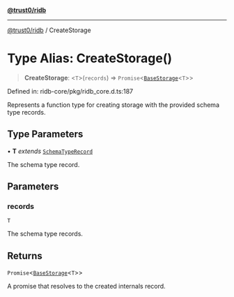 [**@trust0/ridb**](../README.md)

***

[@trust0/ridb](../README.md) / CreateStorage

# Type Alias: CreateStorage()

> **CreateStorage**: \<`T`\>(`records`) => `Promise`\<[`BaseStorage`](../classes/BaseStorage.md)\<`T`\>\>

Defined in: ridb-core/pkg/ridb\_core.d.ts:187

Represents a function type for creating storage with the provided schema type records.

## Type Parameters

• **T** *extends* [`SchemaTypeRecord`](SchemaTypeRecord.md)

The schema type record.

## Parameters

### records

`T`

The schema type records.

## Returns

`Promise`\<[`BaseStorage`](../classes/BaseStorage.md)\<`T`\>\>

A promise that resolves to the created internals record.
